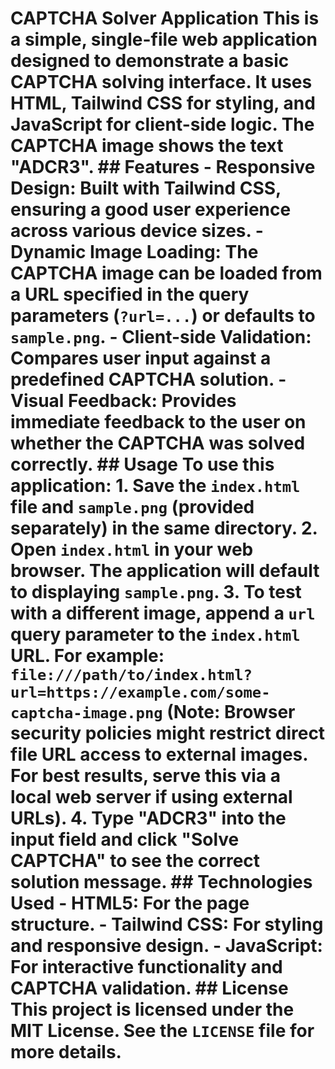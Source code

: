 # CAPTCHA Solver Application This is a simple, single-file web application designed to demonstrate a basic CAPTCHA solving interface. It uses HTML, Tailwind CSS for styling, and JavaScript for client-side logic. The CAPTCHA image shows the text "ADCR3". ## Features - **Responsive Design:** Built with Tailwind CSS, ensuring a good user experience across various device sizes. - **Dynamic Image Loading:** The CAPTCHA image can be loaded from a URL specified in the query parameters (`?url=...`) or defaults to `sample.png`. - **Client-side Validation:** Compares user input against a predefined CAPTCHA solution. - **Visual Feedback:** Provides immediate feedback to the user on whether the CAPTCHA was solved correctly. ## Usage To use this application: 1.  Save the `index.html` file and `sample.png` (provided separately) in the same directory. 2.  Open `index.html` in your web browser. The application will default to displaying `sample.png`. 3.  To test with a different image, append a `url` query parameter to the `index.html` URL. For example: `file:///path/to/index.html?url=https://example.com/some-captcha-image.png` (Note: Browser security policies might restrict direct file URL access to external images. For best results, serve this via a local web server if using external URLs). 4.  Type "ADCR3" into the input field and click "Solve CAPTCHA" to see the correct solution message. ## Technologies Used - **HTML5:** For the page structure. - **Tailwind CSS:** For styling and responsive design. - **JavaScript:** For interactive functionality and CAPTCHA validation. ## License This project is licensed under the MIT License. See the `LICENSE` file for more details.